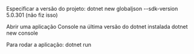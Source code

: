 Especificar a versão do projeto:
dotnet new globaljson --sdk-version 5.0.301 (não fiz isso)

Abrir uma aplicação Console na última versão do dotnet instalada
dotnet new console

Para rodar a aplicação:
dotnet run




